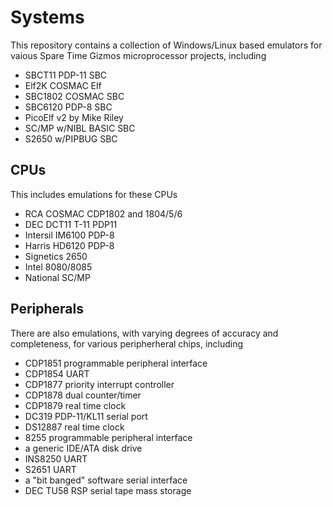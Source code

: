 # Systems
  This repository contains a collection of Windows/Linux based emulators for vaious Spare Time Gizmos microprocessor projects, including

* SBCT11 PDP-11 SBC
* Elf2K COSMAC Elf
* SBC1802 COSMAC SBC
* SBC6120 PDP-8 SBC
* PicoElf v2 by Mike Riley
* SC/MP w/NIBL BASIC SBC
* S2650 w/PIPBUG SBC

## CPUs
  This includes emulations for these CPUs

* RCA COSMAC CDP1802 and 1804/5/6
* DEC DCT11 T-11 PDP11
* Intersil IM6100 PDP-8
* Harris HD6120 PDP-8
* Signetics 2650
* Intel 8080/8085
* National SC/MP

## Peripherals
  There are also emulations, with varying degrees of accuracy and completeness, for various peripherheral chips, including

* CDP1851 programmable peripheral interface
* CDP1854 UART
* CDP1877 priority interrupt controller
* CDP1878 dual counter/timer
* CDP1879 real time clock
* DC319 PDP-11/KL11 serial port
* DS12887 real time clock
* 8255 programmable peripheral interface
* a generic IDE/ATA disk drive
* INS8250 UART
* S2651 UART
* a "bit banged" software serial interface
* DEC TU58 RSP serial tape mass storage


